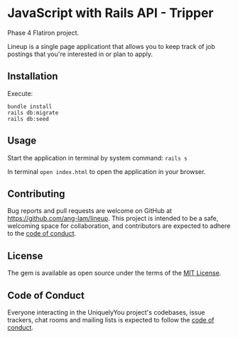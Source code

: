# JavaScript with Rails API - Tripper

Phase 4 Flatiron project.


Lineup is a single page applicationt that allows you to keep track of job postings that you're interested in or plan to apply. 


## Installation

Execute:

    bundle install
    rails db:migrate
    rails db:seed


## Usage

Start the application in terminal by system command: `rails s`

In terminal `open index.html` to open the application in your browser.


## Contributing

Bug reports and pull requests are welcome on GitHub at https://github.com/ang-lam/lineup. This project is intended to be a safe, welcoming space for collaboration, and contributors are expected to adhere to the [code of conduct](https://github.com/ang-lam/rlineup/blob/master/CODE_OF_CONDUCT.md).

## License

The gem is available as open source under the terms of the [MIT License](https://opensource.org/licenses/MIT).

## Code of Conduct

Everyone interacting in the UniquelyYou project's codebases, issue trackers, chat rooms and mailing lists is expected to follow the [code of conduct](https://github.com/ang-lam/rlineup/blob/master/CODE_OF_CONDUCT.md).